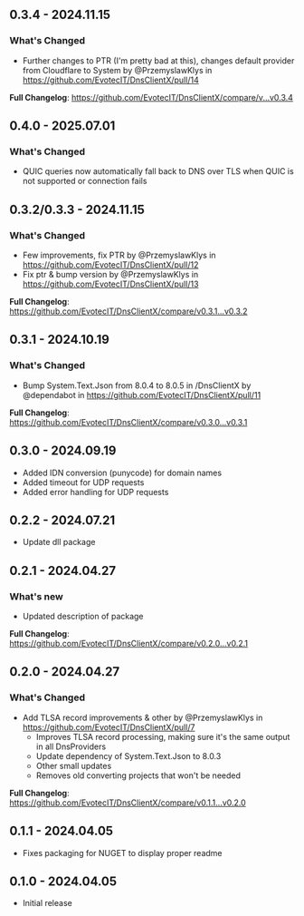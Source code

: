 ﻿## 0.3.4 - 2024.11.15
### What's Changed
* Further changes to PTR (I'm pretty bad at this), changes default provider from Cloudflare to System by @PrzemyslawKlys in https://github.com/EvotecIT/DnsClientX/pull/14

**Full Changelog**: https://github.com/EvotecIT/DnsClientX/compare/v...v0.3.4

## 0.4.0 - 2025.07.01
### What's Changed
* QUIC queries now automatically fall back to DNS over TLS when QUIC is not supported or connection fails

## 0.3.2/0.3.3 - 2024.11.15
### What's Changed
* Few improvements, fix PTR by @PrzemyslawKlys in https://github.com/EvotecIT/DnsClientX/pull/12
* Fix ptr & bump version by @PrzemyslawKlys in https://github.com/EvotecIT/DnsClientX/pull/13

**Full Changelog**: https://github.com/EvotecIT/DnsClientX/compare/v0.3.1...v0.3.2

## 0.3.1 - 2024.10.19

### What's Changed
* Bump System.Text.Json from 8.0.4 to 8.0.5 in /DnsClientX by @dependabot in https://github.com/EvotecIT/DnsClientX/pull/11

**Full Changelog**: https://github.com/EvotecIT/DnsClientX/compare/v0.3.0...v0.3.1

## 0.3.0 - 2024.09.19
- Added IDN conversion (punycode) for domain names
- Added timeout for UDP requests
- Added error handling for UDP requests

## 0.2.2 - 2024.07.21
- Update dll package

## 0.2.1 - 2024.04.27

### What's new
- Updated description of package

**Full Changelog**: https://github.com/EvotecIT/DnsClientX/compare/v0.2.0...v0.2.1

## 0.2.0 - 2024.04.27

### What's Changed
* Add TLSA record improvements & other by @PrzemyslawKlys in https://github.com/EvotecIT/DnsClientX/pull/7
  - Improves TLSA record processing, making sure it's the same output in all DnsProviders
  - Update dependency of System.Text.Json to 8.0.3
  - Other small updates
  - Removes old converting projects that won't be needed

**Full Changelog**: https://github.com/EvotecIT/DnsClientX/compare/v0.1.1...v0.2.0

## 0.1.1 - 2024.04.05
- Fixes packaging for NUGET to display proper readme

## 0.1.0 - 2024.04.05
- Initial release